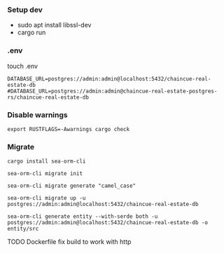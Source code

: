 ### Setup dev

- sudo apt install libssl-dev
- cargo run

### .env

touch .env

```
DATABASE_URL=postgres://admin:admin@localhost:5432/chaincue-real-estate-db
#DATABASE_URL=postgres://admin:admin@chaincue-real-estate-postgres-rs/chaincue-real-estate-db

```

###  Disable warnings

```
export RUSTFLAGS=-Awarnings cargo check
```

### Migrate

```
cargo install sea-orm-cli
```

```
sea-orm-cli migrate init
```

```
sea-orm-cli migrate generate "camel_case"
```

```
sea-orm-cli migrate up -u postgres://admin:admin@localhost:5432/chaincue-real-estate-db
```

```
sea-orm-cli generate entity --with-serde both -u postgres://admin:admin@localhost:5432/chaincue-real-estate-db -o entity/src
```

TODO Dockerfile fix build to work with http 
